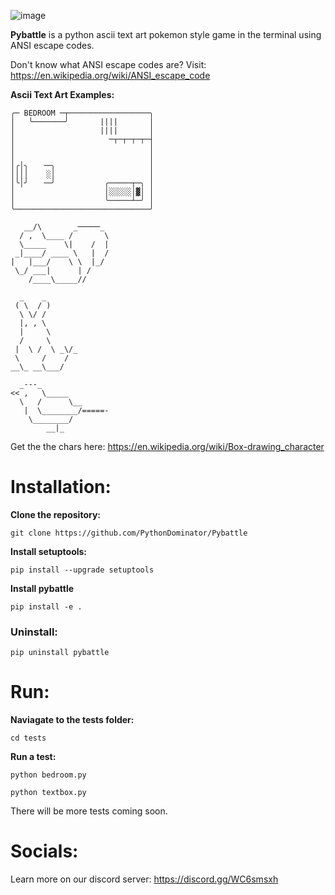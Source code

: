 ![image](https://user-images.githubusercontent.com/102424561/209717522-fecafed7-ddd2-4f9c-988b-a1c7ac2262c8.png)

**Pybattle** is a python ascii text art pokemon style game in the terminal using ANSI escape codes.

Don't know what ANSI escape codes are? Visit: https://en.wikipedia.org/wiki/ANSI_escape_code

**Ascii Text Art Examples:**
```
╭─ BEDROOM ─┬──────────────────╮
│   ╰───────╯       ||||       │
│                   ||||       │
│                     ─┬─┬─┬─┬─┤
│                              │
│                              │
│╭│╮   ╶─╮                     │
││││    ░│                     │
│╰│╯   ╶─╯           ╭─────┬─╮ │
│                    │░░░░░│▓│ │
│                    ╰─────┴─╯ │
╰──────────────────────────────╯
```
```
   __/\       _─────_  
  / ,  \____ /       \ 
  \_____    \|    /  | 
 _|____/ ____ \   |  / 
|   |___/    \ \  |_/  
 \_/ ___|      | /     
    /____\_____//    
```
```
  _    _        
 ( \  / )       
  \ \/ /        
  |, , \        
  |     \       
  /     \       
 |  \ /  \ _\/_ 
 \     /    /   
__\_ __\___/    
```
```
  _---_               
<< ,   \_____         
  \   /      \__       
   |  \________/=====- 
    \________/         
        __|_     
```

Get the the chars here: https://en.wikipedia.org/wiki/Box-drawing_character

# Installation:

**Clone the repository:**

```git clone https://github.com/PythonDominator/Pybattle```

**Install setuptools:**

```pip install --upgrade setuptools```

**Install pybattle**

```pip install -e .```


### Uninstall:

```pip uninstall pybattle```

# Run:

**Naviagate to the tests folder:**

```cd tests```

**Run a test:**

```python bedroom.py```

```python textbox.py```

There will be more tests coming soon.

# Socials:
Learn more on our discord server: https://discord.gg/WC6smsxh

